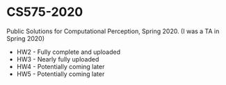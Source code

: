 # CS575-2020
Public Solutions for Computational Perception, Spring 2020. (I was a TA in Spring 2020)
- HW2 - Fully complete and uploaded
- HW3 - Nearly fully uploaded
- HW4 - Potentially coming later
- HW5 - Potentially coming later
